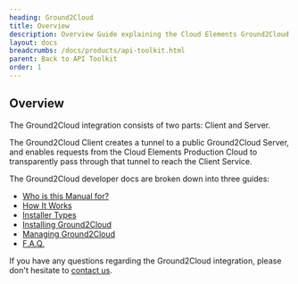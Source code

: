 ```yaml
---
heading: Ground2Cloud
title: Overview
description: Overview Guide explaining the Cloud Elements Ground2Cloud On-Prem Connector.
layout: docs
breadcrumbs: /docs/products/api-toolkit.html
parent: Back to API Toolkit
order: 1
---
```


## Overview

The Ground2Cloud integration consists of two parts: Client and Server.

The Ground2Cloud Client creates a tunnel to a public Ground2Cloud Server, and enables requests from the Cloud Elements Production Cloud to transparently pass through that tunnel to reach the Client Service.

The Ground2Cloud developer docs are broken down into three guides:

* [Who is this Manual for?](who-is-this-for.html)
* [How It Works](how-it-works.html)
* [Installer Types](installer-types.html)
* [Installing Ground2Cloud](installing-ground2cloud.html)
* [Managing Ground2Cloud](managing-ground2cloud.html)
* [F.A.Q.](faq.html)

If you have any questions regarding the Ground2Cloud integration, please don't hesitate to [contact us](mailto:support@cloud-elements.com).
